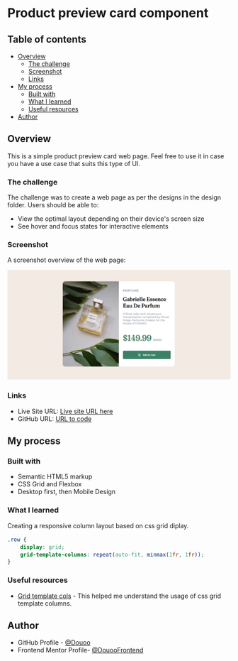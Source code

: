 # Product preview card component 

## Table of contents

- [Overview](#overview)
  - [The challenge](#the-challenge)
  - [Screenshot](#screenshot)
  - [Links](#links)
- [My process](#my-process)
  - [Built with](#built-with)
  - [What I learned](#what-i-learned)
  - [Useful resources](#useful-resources)
- [Author](#author)


## Overview

This is a simple product preview card web page. Feel free to use it in case you have a use case that suits this type of UI.

### The challenge

The challenge was to create a web page as per the designs in the design folder.
Users should be able to:

- View the optimal layout depending on their device's screen size
- See hover and focus states for interactive elements

### Screenshot

A screenshot overview of the web page:

![](https://github.com/Douoo/product-preview-card-component/blob/main/Screenshot-56.png)

### Links


- Live Site URL: [Live site URL here](https://douoo.github.io/product-preview-card-component/)
- GitHub URL: [URL to code](https://github.com/Douoo/product-preview-card-component)

## My process

### Built with

- Semantic HTML5 markup
- CSS Grid and Flexbox
- Desktop first, then Mobile Design

### What I learned

Creating a responsive column layout based on css grid diplay.


```css
.row {
    display: grid;
    grid-template-columns: repeat(auto-fit, minmax(1fr, 1fr));
}
```


### Useful resources

- [Grid template cols](https://developer.mozilla.org/en-US/docs/Web/CSS/grid-template-columns) - This helped me understand the usage of css grid template columns.


## Author

- GitHub Profile - [@Douoo](https://github.com/Douoo)
- Frontend Mentor Profile- [@DouooFrontend](https://www.frontendmentor.io/profile/Douoo)
